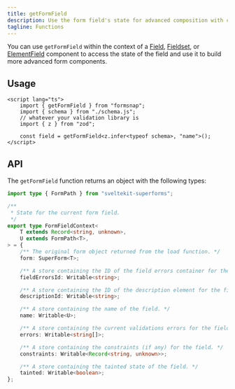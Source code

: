 ```yaml
---
title: getFormField
description: Use the form field's state for advanced composition with custom form components.
tagline: Functions
---
```


You can use `getFormField` within the context of a [Field](/docs/components/field), [Fieldset](/docs/components/fieldset), or [ElementField](/docs/components/element-field) component to access the state of the field and use it to build more advanced form components.

## Usage

```svelte showLineNumbers
<script lang="ts">
	import { getFormField } from "formsnap";
	import { schema } from "./schema.js";
	// whatever your validation library is
	import { z } from "zod";

	const field = getFormField<z.infer<typeof schema>, "name">();
</script>
```

## API

The `getFormField` function returns an object with the following types:

```ts
import type { FormPath } from "sveltekit-superforms";

/**
 * State for the current form field.
 */
export type FormFieldContext<
	T extends Record<string, unknown>,
	U extends FormPath<T>,
> = {
	/** The original form object returned from the load function. */
	form: SuperForm<T>;

	/** A store containing the ID of the field errors container for the field. */
	fieldErrorsId: Writable<string>;

	/** A store containing the ID of the description element for the field. */
	descriptionId: Writable<string>;

	/** A store containing the name of the field. */
	name: Writable<U>;

	/** A store containing the current validations errors for the field. */
	errors: Writable<string[]>;

	/** A store containing the constraints (if any) for the field. */
	constraints: Writable<Record<string, unknown>>;

	/** A store containing the tainted state of the field. */
	tainted: Writable<boolean>;
};
```
